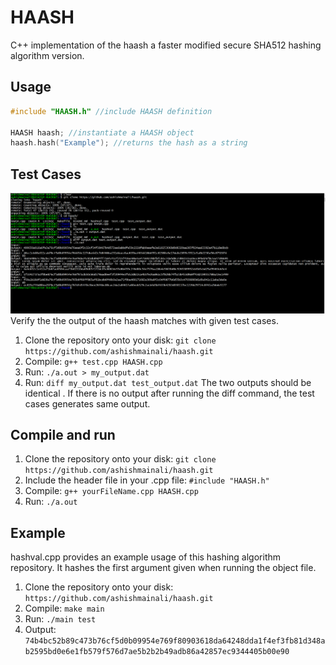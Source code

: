 # HAASH
C++ implementation of the haash a faster modified secure SHA512 hashing algorithm version.

## Usage
```c++
#include "HAASH.h" //include HAASH definition

HAASH haash; //instantiate a HAASH object
haash.hash("Example"); //returns the hash as a string
```
## Test Cases
![Testing](testrun.PNG?raw=true "Testrun")
Verify the the output of the haash matches with given test cases.
1. Clone the repository onto your disk: `git clone https://github.com/ashishmainali/haash.git` 
2. Compile: `g++ test.cpp HAASH.cpp`
3. Run: `./a.out > my_output.dat`
4. Run: `diff my_output.dat test_output.dat`
The two outputs should be identical . 
If there is no output after running the diff command, the test cases generates same output. 


## Compile and run
1. Clone the repository onto your disk: `git clone https://github.com/ashishmainali/haash.git` 
2. Include the header file in your .cpp file: `#include "HAASH.h"`
3. Compile: `g++ yourFileName.cpp HAASH.cpp` 
4. Run: `./a.out`

## Example
hashval.cpp provides an example usage of this hashing algorithm repository. It hashes the first argument given when running the object file.

1. Clone the repository onto your disk: `https://github.com/ashishmainali/haash.git`
2. Compile: `make main`
3. Run: `./main test`
4. Output: `74b4bc52b89c473b76cf5d0b09954e769f80903618da64248dda1f4ef3fb81d348ab2595bd0e6e1fb579f576d7ae5b2b2b49adb86a42857ec9344405b00e90`
